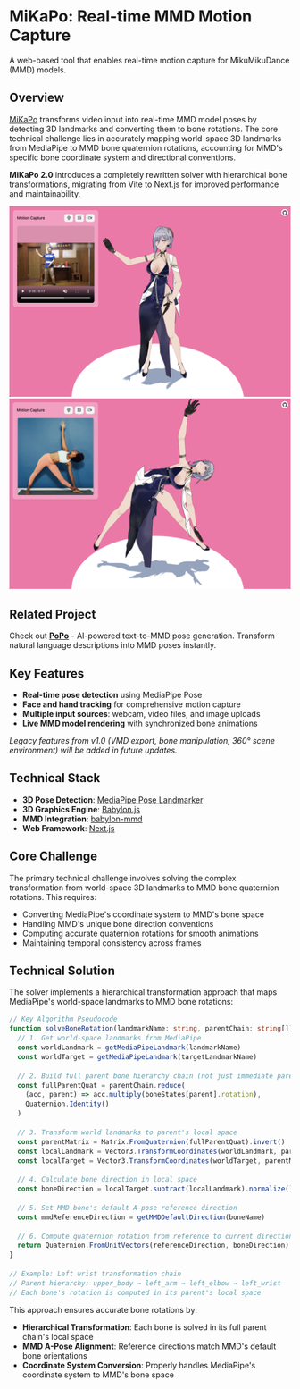 # MiKaPo: Real-time MMD Motion Capture

A web-based tool that enables real-time motion capture for MikuMikuDance (MMD) models.

## Overview

[MiKaPo](https://mikapo.vercel.app) transforms video input into real-time MMD model poses by detecting 3D landmarks and converting them to bone rotations. The core technical challenge lies in accurately mapping world-space 3D landmarks from MediaPipe to MMD bone quaternion rotations, accounting for MMD's specific bone coordinate system and directional conventions.

**MiKaPo 2.0** introduces a completely rewritten solver with hierarchical bone transformations, migrating from Vite to Next.js for improved performance and maintainability.

![](./screenshots/1.png)
![](./screenshots/2.png)

## Related Project

Check out [**PoPo**](https://popo.love) - AI-powered text-to-MMD pose generation. Transform natural language descriptions into MMD poses instantly.

## Key Features

- **Real-time pose detection** using MediaPipe Pose
- **Face and hand tracking** for comprehensive motion capture
- **Multiple input sources**: webcam, video files, and image uploads
- **Live MMD model rendering** with synchronized bone animations

_Legacy features from v1.0 (VMD export, bone manipulation, 360° scene environment) will be added in future updates._

## Technical Stack

- **3D Pose Detection**: [MediaPipe Pose Landmarker](https://ai.google.dev/edge/mediapipe/solutions/vision/pose_landmarker/web_js)
- **3D Graphics Engine**: [Babylon.js](https://www.babylonjs.com/)
- **MMD Integration**: [babylon-mmd](https://github.com/noname0310/babylon-mmd)
- **Web Framework**: [Next.js](https://nextjs.org/)

## Core Challenge

The primary technical challenge involves solving the complex transformation from world-space 3D landmarks to MMD bone quaternion rotations. This requires:

- Converting MediaPipe's coordinate system to MMD's bone space
- Handling MMD's unique bone direction conventions
- Computing accurate quaternion rotations for smooth animations
- Maintaining temporal consistency across frames

## Technical Solution

The solver implements a hierarchical transformation approach that maps MediaPipe's world-space landmarks to MMD bone rotations:

```typescript
// Key Algorithm Pseudocode
function solveBoneRotation(landmarkName: string, parentChain: string[]): Quaternion {
  // 1. Get world-space landmarks from MediaPipe
  const worldLandmark = getMediaPipeLandmark(landmarkName)
  const worldTarget = getMediaPipeLandmark(targetLandmarkName)

  // 2. Build full parent bone hierarchy chain (not just immediate parent)
  const fullParentQuat = parentChain.reduce(
    (acc, parent) => acc.multiply(boneStates[parent].rotation),
    Quaternion.Identity()
  )

  // 3. Transform world landmarks to parent's local space
  const parentMatrix = Matrix.FromQuaternion(fullParentQuat).invert()
  const localLandmark = Vector3.TransformCoordinates(worldLandmark, parentMatrix)
  const localTarget = Vector3.TransformCoordinates(worldTarget, parentMatrix)

  // 4. Calculate bone direction in local space
  const boneDirection = localTarget.subtract(localLandmark).normalize()

  // 5. Set MMD bone's default A-pose reference direction
  const mmdReferenceDirection = getMMDDefaultDirection(boneName)

  // 6. Compute quaternion rotation from reference to current direction
  return Quaternion.FromUnitVectors(referenceDirection, boneDirection)
}

// Example: Left wrist transformation chain
// Parent hierarchy: upper_body → left_arm → left_elbow → left_wrist
// Each bone's rotation is computed in its parent's local space
```

This approach ensures accurate bone rotations by:

- **Hierarchical Transformation**: Each bone is solved in its full parent chain's local space
- **MMD A-Pose Alignment**: Reference directions match MMD's default bone orientations
- **Coordinate System Conversion**: Properly handles MediaPipe's coordinate system to MMD's bone space
